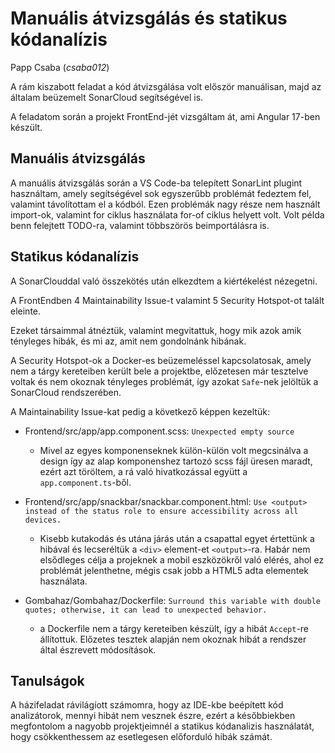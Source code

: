 # Manuális átvizsgálás és statikus kódanalízis

Papp Csaba (*csaba012*)

A rám kiszabott feladat a kód átvizsgálása volt először manuálisan, majd az általam beüzemelt SonarCloud segítségével is.

A feladatom során a projekt FrontEnd-jét vizsgáltam át, ami Angular 17-ben készült.

## Manuális átvizsgálás

A manuális átvizsgálás során a VS Code-ba telepített SonarLint plugint használtam, amely segítségével sok egyszerűbb problémát fedeztem fel, valamint távolítottam el a kódból. Ezen problémák nagy része nem használt import-ok, valamint for ciklus használata for-of ciklus helyett volt. Volt példa benn felejtett TODO-ra, valamint többszörös beimportálásra is. 

## Statikus kódanalízis

A SonarClouddal való összekötés után elkezdtem a kiértékelést nézegetni. 

A FrontEndben 4 Maintainability Issue-t valamint 5 Security Hotspot-ot talált eleinte. 

Ezeket társaimmal átnéztük, valamint megvitattuk, hogy mik azok amik tényleges hibák, és mi az, amit nem gondolnánk hibának. 

A Security Hotspot-ok a Docker-es beüzemeléssel kapcsolatosak, amely nem a tárgy kereteiben került bele a projektbe, előzetesen már tesztelve voltak és nem okoznak tényleges problémát, így azokat ```Safe```-nek jelöltük a SonarCloud rendszerében.

A Maintainability Issue-kat pedig a következő képpen kezeltük:

- Frontend/src/app/app.component.scss: ```Unexpected empty source```
    
    - Mivel az egyes komponenseknek külön-külön volt megcsinálva a design így az alap komponenshez tartozó scss fájl üresen maradt, ezért azt töröltem, a rá való hivatkozással együtt a ```app.component.ts```-ből.

- Frontend/src/app/snackbar/snackbar.component.html: ```Use <output> instead of the status role to ensure accessibility across all devices.```

    - Kisebb kutakodás és utána járás után a csapattal egyet értettünk a hibával és lecseréltük a ```<div>``` element-et ```<output>```-ra. Habár nem elsődleges célja a projeknek a mobil eszközökről való elérés, ahol ez problémát jelenthetne, mégis csak jobb a HTML5 adta elementek használata.

- Gombahaz/Gombahaz/Dockerfile: ```Surround this variable with double quotes; otherwise, it can lead to unexpected behavior.```
    
    - a Dockerfile nem a tárgy kereteiben készült, így a hibát ```Accept```-re állítottuk. Előzetes tesztek alapján nem okoznak hibát a rendszer által észrevett módosítások.

## Tanulságok

A házifeladat rávilágíott számomra, hogy az IDE-kbe beépített kód analizátorok, mennyi hibát nem vesznek észre, ezért a későbbiekben megfontolom a nagyobb projektjeimnél a statikus kódanalizis használatát, hogy csökkenthessem az esetlegesen előforduló hibák számát.